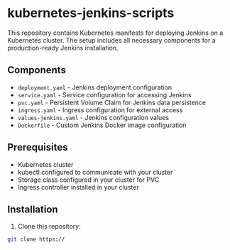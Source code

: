# kubernetes-jenkins-scripts

This repository contains Kubernetes manifests for deploying Jenkins on a Kubernetes cluster. The setup includes all necessary components for a production-ready Jenkins installation.

## Components

- `deployment.yaml` - Jenkins deployment configuration
- `service.yaml` - Service configuration for accessing Jenkins
- `pvc.yaml` - Persistent Volume Claim for Jenkins data persistence
- `ingress.yaml` - Ingress configuration for external access
- `values-jenkins.yaml` - Jenkins configuration values
- `Dockerfile` - Custom Jenkins Docker image configuration

## Prerequisites

- Kubernetes cluster
- kubectl configured to communicate with your cluster
- Storage class configured in your cluster for PVC
- Ingress controller installed in your cluster

## Installation

1. Clone this repository:
```bash
git clone https://